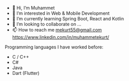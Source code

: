 - 👋 Hi, I’m Muhammet
- 👀 I’m interested in Web & Mobile Development
- 🌱 I’m currently learning Spring Boot, React and Kotlin
- 💞️ I’m looking to collaborate on ...
- 📫 How to reach me mekurt55@gmail.com https://www.linkedin.com/in/muhammetekurt/

Programming languages I have worked before:

- C / C++
- C#
- Java
- Dart (Flutter)



<!---
muhammetekurt/muhammetekurt is a ✨ special ✨ repository because its `README.md` (this file) appears on your GitHub profile.
You can click the Preview link to take a look at your changes.
--->
